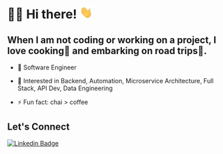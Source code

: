 # :man_technologist: Hi there! <img src="https://github.com/mua2010/mua2010/blob/main/wave.gif" width="30px">

## When I am not coding or working on a project, I love cooking🍳 and embarking on road trips🌇.

- 🔭 Software Engineer 

- 🌱 Interested in Backend, Automation, Microservice Architecture, Full Stack, API Dev, Data Engineering

- ⚡ Fun fact: chai > coffee

## Let's Connect

[![Linkedin Badge](https://img.shields.io/badge/-mua2010-blue?style=flat-square&logo=Linkedin&logoColor=white&link=https://www.linkedin.com/in/mua2010/)](https://www.linkedin.com/in/mua2010/)
